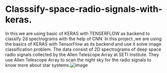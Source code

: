# Classsify-space-radio-signals-with-keras.
In this we are using basic of KERAS with TENSERFLOW as backend to classify 2d spectrograms with the help of CNN.
In this project ,we are using the basics of KERAS with TensorFlow as its backend and use it solve image classification problem. The data consist of 2D spectrograms of deep space radio signals collected by the Allen Telescope Array at SETI Institute. 
They use Allen Telescope Array to scan the night sky for the radio signals to know more about star systems.![image](https://user-images.githubusercontent.com/100849473/208754964-5e3a9608-e071-43c4-90be-7b182c8ecd4f.png)
